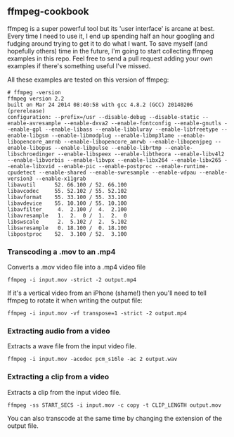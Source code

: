 ## ffmpeg-cookbook

ffmpeg is a super powerful tool but its 'user interface' is arcane at best.
Every time I need to use it, I end up spending half an hour googling and
fudging around trying to get it to do what I want. To save myself (and
hopefully others) time in the future, I'm going to start collecting ffmpeg
examples in this repo. Feel free to send a pull request adding your own
examples if there's something useful I've missed.

All these examples are tested on this version of ffmpeg:

```
# ffmpeg -version
ffmpeg version 2.2
built on Mar 24 2014 08:40:58 with gcc 4.8.2 (GCC) 20140206 (prerelease)
configuration: --prefix=/usr --disable-debug --disable-static --enable-avresample --enable-dxva2 --enable-fontconfig --enable-gnutls --enable-gpl --enable-libass --enable-libbluray --enable-libfreetype --enable-libgsm --enable-libmodplug --enable-libmp3lame --enable-libopencore_amrnb --enable-libopencore_amrwb --enable-libopenjpeg --enable-libopus --enable-libpulse --enable-librtmp --enable-libschroedinger --enable-libspeex --enable-libtheora --enable-libv4l2 --enable-libvorbis --enable-libvpx --enable-libx264 --enable-libx265 --enable-libxvid --enable-pic --enable-postproc --enable-runtime-cpudetect --enable-shared --enable-swresample --enable-vdpau --enable-version3 --enable-x11grab
libavutil      52. 66.100 / 52. 66.100
libavcodec     55. 52.102 / 55. 52.102
libavformat    55. 33.100 / 55. 33.100
libavdevice    55. 10.100 / 55. 10.100
libavfilter     4.  2.100 /  4.  2.100
libavresample   1.  2.  0 /  1.  2.  0
libswscale      2.  5.102 /  2.  5.102
libswresample   0. 18.100 /  0. 18.100
libpostproc    52.  3.100 / 52.  3.100
```

### Transcoding a .mov to an .mp4

Converts a .mov video file into a .mp4 video file

```
ffmpeg -i input.mov -strict -2 output.mp4
```

If it's a vertical video from an iPhone (shame!) then you'll need to tell
ffmpeg to rotate it when writing the output file:

```
ffmpeg -i input.mov -vf transpose=1 -strict -2 output.mp4
```

### Extracting audio from a video

Extracts a wave file from the input video file.

```
ffmpeg -i input.mov -acodec pcm_s16le -ac 2 output.wav
```

### Extracting a clip from a video

Extracts a clip from the input video file.

```
ffmpeg -ss START_SECS -i input.mov -c copy -t CLIP_LENGTH output.mov
```

You can also transcode at the same time by changing the extension of the output file.
